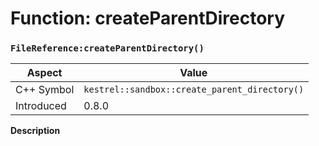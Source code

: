 
# Function: createParentDirectory
### `FileReference:createParentDirectory()`

| Aspect | Value |
| --- | --- |
| C++ Symbol | `kestrel::sandbox::create_parent_directory()` |
| Introduced | 0.8.0 |

**Description**


